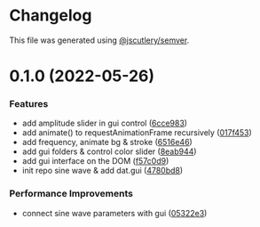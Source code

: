 # Changelog

This file was generated using [@jscutlery/semver](https://github.com/jscutlery/semver).

# 0.1.0 (2022-05-26)


### Features

* add amplitude slider in gui control ([6cce983](https://github.com/lloydlobo/mononom-web-apps/commit/6cce983a279bea598a44ea4027f2cdf279b7f139))
* add animate() to requestAnimationFrame recursively ([017f453](https://github.com/lloydlobo/mononom-web-apps/commit/017f453e1a5155b64d98a15148ab739e01a00dd2))
* add frequency, animate bg & stroke ([6516e46](https://github.com/lloydlobo/mononom-web-apps/commit/6516e469ef0bb9e8e05746d37cc292ab7d8290b4))
* add gui folders & control color slider ([8eab944](https://github.com/lloydlobo/mononom-web-apps/commit/8eab9445be1887e4ad15d606963ab79e6ca0f10d))
* add gui interface on the DOM ([f57c0d9](https://github.com/lloydlobo/mononom-web-apps/commit/f57c0d9c3b3e0bd514299ba0daadb3bde2934652))
* init repo sine wave & add dat.gui ([4780bd8](https://github.com/lloydlobo/mononom-web-apps/commit/4780bd8033d9dbe9d1f9f99fd43971a74529c4d0))


### Performance Improvements

* connect sine wave parameters with gui ([05322e3](https://github.com/lloydlobo/mononom-web-apps/commit/05322e389b822a532d038ec34ce63740ff1f70e4))
